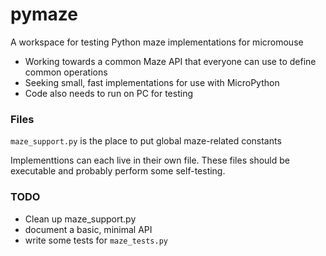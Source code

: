 # pymaze
A workspace for testing Python maze implementations for micromouse

 - Working towards a common Maze API that everyone can use to define common operations
 - Seeking small, fast implementations for use with MicroPython
 - Code also needs to run on PC for testing

### Files

`maze_support.py` is the place to put global maze-related constants 

Implementtions can each live in their own file. These files should be executable and probably perform some self-testing.

### TODO

- Clean up maze_support.py
- document a basic, minimal API
- write some tests for `maze_tests.py`
